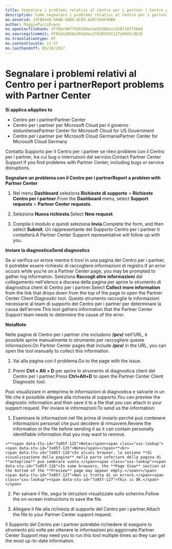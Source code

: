 ```yaml
---
title: Segnalare i problemi relativi al Centro per i partner | Centro per i partner
description: Come segnalare i problemi relativi al Centro per i partner e raccogliere informazioni di diagnostica per il nostro team di supporto.
ms.assetid: 33FB8449-0A8B-48B4-8CB3-A297104F40B0
author: MaggiePucciEvans
ms.openlocfilehash: d7f6bc00f7936560acbe92386e1cb587107f584d
ms.sourcegitcommit: 9701da2050a391b6ac2f6301691127e9665c9635
ms.translationtype: HT
ms.contentlocale: it-IT
ms.lasthandoff: 05/26/2017
---
```

# <a name="report-problems-with-partner-center"></a><span data-ttu-id="7a95f-103">Segnalare i problemi relativi al Centro per i partner</span><span class="sxs-lookup"><span data-stu-id="7a95f-103">Report problems with Partner Center</span></span>

**<span data-ttu-id="7a95f-104">Si applica a</span><span class="sxs-lookup"><span data-stu-id="7a95f-104">Applies to</span></span>**

-  <span data-ttu-id="7a95f-105">Centro per i partner</span><span class="sxs-lookup"><span data-stu-id="7a95f-105">Partner Center</span></span>
-  <span data-ttu-id="7a95f-106">Centro per i partner per Microsoft Cloud per il governo statunitense</span><span class="sxs-lookup"><span data-stu-id="7a95f-106">Partner Center for Microsoft Cloud for US Government</span></span>
-  <span data-ttu-id="7a95f-107">Centro per i partner per Microsoft Cloud Germania</span><span class="sxs-lookup"><span data-stu-id="7a95f-107">Partner Center for Microsoft Cloud Germany</span></span>

<span data-ttu-id="7a95f-108">Contatta Supporto per il Centro per i partner se rilevi problemi con il Centro per i partner, tra cui bug o interruzioni del servizio.</span><span class="sxs-lookup"><span data-stu-id="7a95f-108">Contact Partner Center Support if you find problems with Partner Center, including bugs or service disruptions.</span></span>

**<span data-ttu-id="7a95f-109">Segnalare un problema con il Centro per i partner</span><span class="sxs-lookup"><span data-stu-id="7a95f-109">Report a problem with Partner Center</span></span>**

1.  <span data-ttu-id="7a95f-110">Nel menu **Dashboard** seleziona **Richieste di supporto** &gt; **Richieste Centro per i partner**.</span><span class="sxs-lookup"><span data-stu-id="7a95f-110">From the **Dashboard** menu, select **Support requests** &gt; **Partner Center requests**.</span></span>

2.  <span data-ttu-id="7a95f-111">Seleziona **Nuova richiesta**.</span><span class="sxs-lookup"><span data-stu-id="7a95f-111">Select **New request**.</span></span>

3.  <span data-ttu-id="7a95f-112">Compila il modulo e quindi seleziona **Invia**.</span><span class="sxs-lookup"><span data-stu-id="7a95f-112">Complete the form, and then select **Submit**.</span></span> <span data-ttu-id="7a95f-113">Un rappresentante del Supporto Centro per i partner ti contatterà.</span><span class="sxs-lookup"><span data-stu-id="7a95f-113">A Partner Center Support representative will follow up with you.</span></span>

**<span data-ttu-id="7a95f-114">Inviare la diagnostica</span><span class="sxs-lookup"><span data-stu-id="7a95f-114">Send diagnostics</span></span>**

<span data-ttu-id="7a95f-115">Se si verifica un errore mentre ti trovi in una pagina del Centro per i partner, ti potrebbe essere richiesto di raccogliere informazioni di registro.</span><span class="sxs-lookup"><span data-stu-id="7a95f-115">If an error occurs while you’re on a Partner Center page, you may be prompted to gather log information.</span></span> <span data-ttu-id="7a95f-116">Seleziona **Raccogli altre informazioni** dal collegamento nell'elenco a discesa della pagina per aprire lo strumento di diagnostica client di Centro per i partner.</span><span class="sxs-lookup"><span data-stu-id="7a95f-116">Select **Collect more information** from the link that drops down from the top of the page to open the Partner Center Client Diagnostic tool.</span></span> <span data-ttu-id="7a95f-117">Questo strumento raccoglie le informazioni necessarie al team di supporto del Centro per i partner per determinare la causa dell'errore.</span><span class="sxs-lookup"><span data-stu-id="7a95f-117">This tool gathers information that the Partner Center Support team needs to determine the cause of the error.</span></span> 

**<span data-ttu-id="7a95f-118">Nota</span><span class="sxs-lookup"><span data-stu-id="7a95f-118">Note</span></span>**

<span data-ttu-id="7a95f-119">Nelle pagine di Centro per i partner che includono **/pcv/** nell'URL, è possibile aprire manualmente lo strumento per raccogliere queste informazioni.</span><span class="sxs-lookup"><span data-stu-id="7a95f-119">On Partner Center pages that include **/pcv/** in the URL, you can open the tool manually to collect this information.</span></span>

1.    <span data-ttu-id="7a95f-120">Vai alla pagina con il problema.</span><span class="sxs-lookup"><span data-stu-id="7a95f-120">Go to the page with the issue.</span></span>

2.    <span data-ttu-id="7a95f-121">Premi **Ctrl + Alt + D** per aprire lo strumento di diagnostica client del Centro per i partner.</span><span class="sxs-lookup"><span data-stu-id="7a95f-121">Press **Ctrl+Alt+D** to open the Partner Center Client Diagnostic tool.</span></span>

<span data-ttu-id="7a95f-122">Puoi visualizzare in anteprima le informazioni di diagnostica e salvarle in un file che è possibile allegare alla richiesta di supporto.</span><span class="sxs-lookup"><span data-stu-id="7a95f-122">You can preview the diagnostic information and then save it to a file that you can attach in your support request.</span></span> <span data-ttu-id="7a95f-123">Per inviare le informazioni:</span><span class="sxs-lookup"><span data-stu-id="7a95f-123">To send us the information:</span></span>

1.    <span data-ttu-id="7a95f-124">Esaminare le informazioni nel file prima di inviarlo perché può contenere informazioni personali che puoi decidere di rimuovere.</span><span class="sxs-lookup"><span data-stu-id="7a95f-124">Review the information in the file before sending it as it can contain personally identifiable information that you may want to remove.</span></span> 

    >**<span data-ttu-id="7a95f-125">Nota</span><span class="sxs-lookup"><span data-stu-id="7a95f-125">Note</span></span>**<br>
    <span data-ttu-id="7a95f-126">In alcuni browser, la sezione **di visualizzazione della pagina** nella parte inferiore della pagina di **anteprima** può sembrare vuota.</span><span class="sxs-lookup"><span data-stu-id="7a95f-126">In some browsers, the **Page View** section at the bottom of the **Preview** page may appear empty.</span></span> <span data-ttu-id="7a95f-127">Non si tratta di un errore.</span><span class="sxs-lookup"><span data-stu-id="7a95f-127">This is OK.</span></span>

2.    <span data-ttu-id="7a95f-128">Per salvare il file, segui le istruzioni visualizzate sullo schermo.</span><span class="sxs-lookup"><span data-stu-id="7a95f-128">Follow the on-screen instructions to save the file.</span></span>

3.    <span data-ttu-id="7a95f-129">Allegare il file alla richiesta di supporto del Centro per i partner.</span><span class="sxs-lookup"><span data-stu-id="7a95f-129">Attach the file to your Partner Center support request.</span></span>

<span data-ttu-id="7a95f-130">Il Supporto del Centro per i partner potrebbe richiedere di eseguire lo strumento più volte per ottenere le informazioni più aggiornate.</span><span class="sxs-lookup"><span data-stu-id="7a95f-130">Partner Center Support may need you to run this tool multiple times so they can get the most up-to-date information.</span></span>

